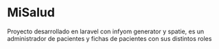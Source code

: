 # MiSalud
Proyecto desarrollado en laravel con infyom generator y spatie, es un administrador de pacientes y fichas de pacientes con sus distintos roles
